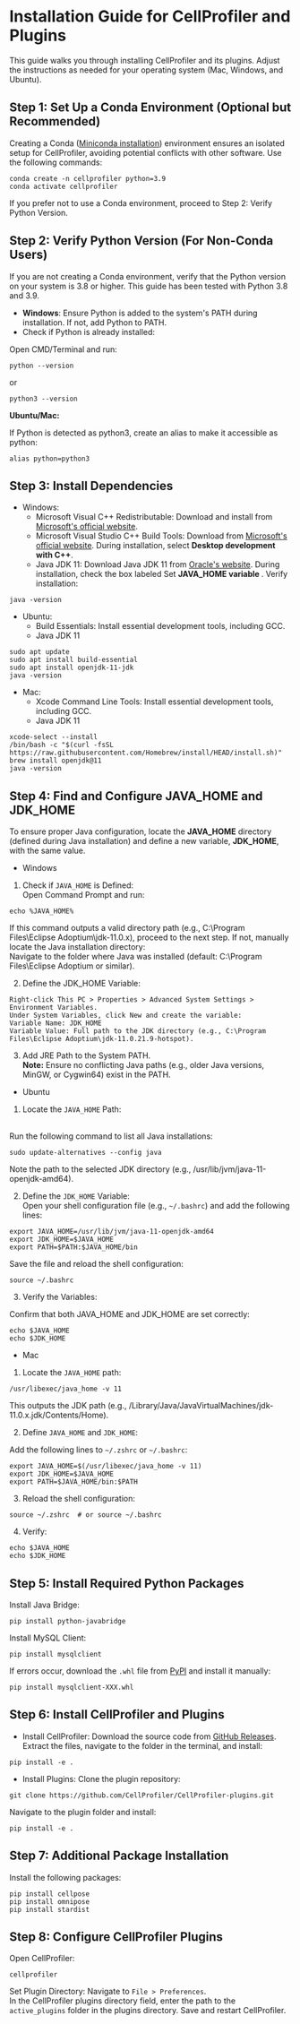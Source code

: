 # Installation Guide for CellProfiler and Plugins
This guide walks you through installing CellProfiler and its plugins. Adjust the instructions as needed for your operating system (Mac, Windows, and Ubuntu).

## Step 1: Set Up a Conda Environment (Optional but Recommended)
Creating a Conda (<a href='https://docs.anaconda.com/miniconda/install/'>Miniconda installation</a>) environment ensures an isolated setup for CellProfiler, avoiding potential conflicts with other software. Use the following commands:

```
conda create -n cellprofiler python=3.9
conda activate cellprofiler
```

If you prefer not to use a Conda environment, proceed to Step 2: Verify Python Version.

## Step 2: Verify Python Version (For Non-Conda Users)
If you are not creating a Conda environment, verify that the Python version on your system is 3.8 or higher. This guide has been tested with Python 3.8 and 3.9.

- <b>Windows</b>: Ensure Python is added to the system's PATH during installation. If not, add Python to PATH.
- Check if Python is already installed:

Open CMD/Terminal and run:

```
python --version
```
or
```
python3 --version
```

<b>Ubuntu/Mac: </b>

If Python is detected as python3, create an alias to make it accessible as python:

```
alias python=python3
```

## Step 3: Install Dependencies
- Windows:
  -  Microsoft Visual C++ Redistributable: Download and install from <a href='https://aka.ms/vs/17/release/vc_redist.x64.exe'> Microsoft's official website</a>.
  -  Microsoft Visual Studio C++ Build Tools: Download from <a href='https://aka.ms/vs/17/release/vs_BuildTools.exe'>Microsoft's official website</a>. During installation, select <b>Desktop development with C++</b>.
  -  Java JDK 11: Download Java JDK 11 from <a href='https://adoptium.net/temurin/archive/?version=11'>Oracle's website</a>. During installation, check the box labeled Set <b>JAVA_HOME variable </b>.
    Verify installation:
```
java -version
```

-  Ubuntu:
   -  Build Essentials: Install essential development tools, including GCC.
   -  Java JDK 11
```
sudo apt update
sudo apt install build-essential
sudo apt install openjdk-11-jdk
java -version
```

-  Mac:
   -  Xcode Command Line Tools: Install essential development tools, including GCC.
   -  Java JDK 11
```
xcode-select --install
/bin/bash -c "$(curl -fsSL https://raw.githubusercontent.com/Homebrew/install/HEAD/install.sh)"
brew install openjdk@11
java -version
```

## Step 4: Find and Configure JAVA_HOME and JDK_HOME
To ensure proper Java configuration, locate the <b>JAVA_HOME</b> directory (defined during Java installation) and define a new variable, <b>JDK_HOME</b>, with the same value.

- Windows
1. Check if `JAVA_HOME` is Defined: </br>Open Command Prompt and run:
```
echo %JAVA_HOME%
```
If this command outputs a valid directory path (e.g., C:\Program Files\Eclipse Adoptium\jdk-11.0.x), proceed to the next step. If not, manually locate the Java installation directory:</br>
Navigate to the folder where Java was installed (default: C:\Program Files\Eclipse Adoptium or similar).


2. Define the JDK_HOME Variable:
```
Right-click This PC > Properties > Advanced System Settings > Environment Variables.
Under System Variables, click New and create the variable:
Variable Name: JDK_HOME
Variable Value: Full path to the JDK directory (e.g., C:\Program Files\Eclipse Adoptium\jdk-11.0.21.9-hotspot).
```
3. Add JRE Path to the System PATH. </br>
<b>Note:</b> Ensure no conflicting Java paths (e.g., older Java versions, MinGW, or Cygwin64) exist in the PATH.

- Ubuntu
1. Locate the `JAVA_HOME` Path:
</br>
Run the following command to list all Java installations:

```
sudo update-alternatives --config java
```

Note the path to the selected JDK directory (e.g., /usr/lib/jvm/java-11-openjdk-amd64).


2. Define the `JDK_HOME` Variable: </br>
Open your shell configuration file (e.g., `~/.bashrc`) and add the following lines:

```
export JAVA_HOME=/usr/lib/jvm/java-11-openjdk-amd64
export JDK_HOME=$JAVA_HOME
export PATH=$PATH:$JAVA_HOME/bin
```

Save the file and reload the shell configuration:

```
source ~/.bashrc
```

3. Verify the Variables:

Confirm that both JAVA_HOME and JDK_HOME are set correctly:
```
echo $JAVA_HOME
echo $JDK_HOME
```

- Mac
1. Locate the `JAVA_HOME` path:
```
/usr/libexec/java_home -v 11
```
This outputs the JDK path (e.g., /Library/Java/JavaVirtualMachines/jdk-11.0.x.jdk/Contents/Home).

2. Define `JAVA_HOME` and `JDK_HOME`: 

Add the following lines to `~/.zshrc` or `~/.bashrc`:

```
export JAVA_HOME=$(/usr/libexec/java_home -v 11)
export JDK_HOME=$JAVA_HOME
export PATH=$JAVA_HOME/bin:$PATH
```

3. Reload the shell configuration:
```
source ~/.zshrc  # or source ~/.bashrc
```

4. Verify:

```
echo $JAVA_HOME
echo $JDK_HOME
```

## Step 5: Install Required Python Packages
Install Java Bridge:

```
pip install python-javabridge
```

Install MySQL Client:

```
pip install mysqlclient
```

If errors occur, download the `.whl` file from <a href='https://pypi.org/project/mysqlclient/#files'>PyPI</a> and install it manually:

```
pip install mysqlclient-XXX.whl
```


## Step 6: Install CellProfiler and Plugins
- Install CellProfiler:
Download the source code from <a href='https://github.com/CellProfiler/CellProfiler'>GitHub Releases</a>.
Extract the files, navigate to the folder in the terminal, and install:

```
pip install -e .
```

- Install Plugins:
Clone the plugin repository:
```
git clone https://github.com/CellProfiler/CellProfiler-plugins.git
```

Navigate to the plugin folder and install:
```
pip install -e .
```

## Step 7: Additional Package Installation
Install the following packages:
```
pip install cellpose
pip install omnipose
pip install stardist
```

## Step 8: Configure CellProfiler Plugins
Open CellProfiler:
```
cellprofiler
```

Set Plugin Directory: Navigate to `File > Preferences`.</br>
In the CellProfiler plugins directory field, enter the path to the `active_plugins` folder in the plugins directory.
Save and restart CellProfiler.
